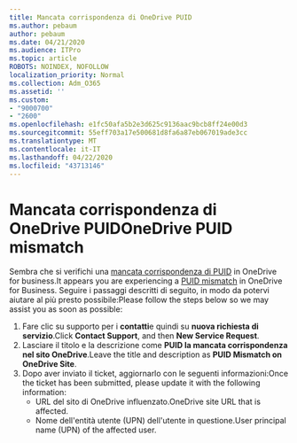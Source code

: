 ```yaml
---
title: Mancata corrispondenza di OneDrive PUID
ms.author: pebaum
author: pebaum
ms.date: 04/21/2020
ms.audience: ITPro
ms.topic: article
ROBOTS: NOINDEX, NOFOLLOW
localization_priority: Normal
ms.collection: Adm_O365
ms.assetid: ''
ms.custom:
- "9000700"
- "2600"
ms.openlocfilehash: e1fc50afa5b2e3d625c9136aac9bcb8ff24e00d3
ms.sourcegitcommit: 55eff703a17e500681d8fa6a87eb067019ade3cc
ms.translationtype: MT
ms.contentlocale: it-IT
ms.lasthandoff: 04/22/2020
ms.locfileid: "43713146"
---
```

# <a name="onedrive-puid-mismatch"></a><span data-ttu-id="f3382-102">Mancata corrispondenza di OneDrive PUID</span><span class="sxs-lookup"><span data-stu-id="f3382-102">OneDrive PUID mismatch</span></span>
<span data-ttu-id="f3382-103">Sembra che si verifichi una [mancata corrispondenza di PUID](https://docs.microsoft.com/sharepoint/support/administration/access-denied-or-need-permission-error-sharepoint-online-or-onedrive-for-business#when-accessing-a-onedrive-site) in OneDrive for business.</span><span class="sxs-lookup"><span data-stu-id="f3382-103">It appears you are experiencing a [PUID mismatch](https://docs.microsoft.com/sharepoint/support/administration/access-denied-or-need-permission-error-sharepoint-online-or-onedrive-for-business#when-accessing-a-onedrive-site) in OneDrive for Business.</span></span> <span data-ttu-id="f3382-104">Seguire i passaggi descritti di seguito, in modo da potervi aiutare al più presto possibile:</span><span class="sxs-lookup"><span data-stu-id="f3382-104">Please follow the steps below so we may assist you as soon as possible:</span></span>

1. <span data-ttu-id="f3382-105">Fare clic su supporto per i **contatti**e quindi su **nuova richiesta di servizio**.</span><span class="sxs-lookup"><span data-stu-id="f3382-105">Click **Contact Support**, and then **New Service Request**.</span></span>
2. <span data-ttu-id="f3382-106">Lasciare il titolo e la descrizione come **PUID la mancata corrispondenza nel sito OneDrive**.</span><span class="sxs-lookup"><span data-stu-id="f3382-106">Leave the title and description as **PUID Mismatch on OneDrive Site**.</span></span>
3. <span data-ttu-id="f3382-107">Dopo aver inviato il ticket, aggiornarlo con le seguenti informazioni:</span><span class="sxs-lookup"><span data-stu-id="f3382-107">Once the ticket has been submitted, please update it with the following information:</span></span>
    - <span data-ttu-id="f3382-108">URL del sito di OneDrive influenzato.</span><span class="sxs-lookup"><span data-stu-id="f3382-108">OneDrive site URL that is affected.</span></span>
    - <span data-ttu-id="f3382-109">Nome dell'entità utente (UPN) dell'utente in questione.</span><span class="sxs-lookup"><span data-stu-id="f3382-109">User principal name (UPN) of the affected user.</span></span>



